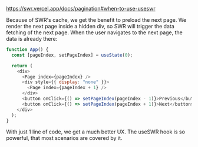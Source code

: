 https://swr.vercel.app/docs/pagination#when-to-use-useswr

Because of SWR's cache, we get the benefit to preload the next page. We render the next page inside a hidden div, so SWR will trigger the data fetching of the next page. When the user navigates to the next page, the data is already there:

```javascript
function App() {
  const [pageIndex, setPageIndex] = useState(0);

  return (
    <div>
      <Page index={pageIndex} />
      <div style={{ display: "none" }}>
        <Page index={pageIndex + 1} />
      </div>
      <button onClick={() => setPageIndex(pageIndex - 1)}>Previous</button>
      <button onClick={() => setPageIndex(pageIndex + 1)}>Next</button>
    </div>
  );
}
```

With just 1 line of code, we get a much better UX. The useSWR hook is so powerful, that most scenarios are covered by it.
